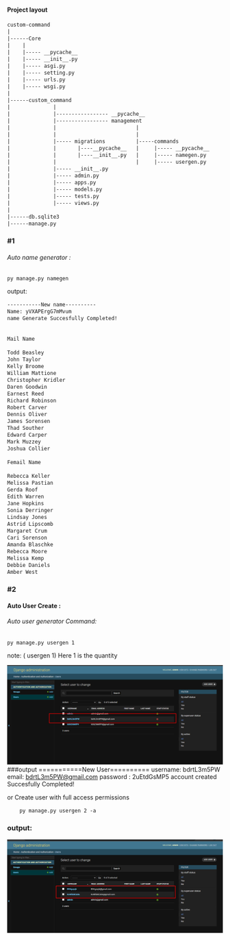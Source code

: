 #### Project layout

    custom-command
    |
    |------Core
    |	 |
    |	 |----- __pycache__
    |	 |----- __init__.py
    |	 |----- asgi.py
    |	 |----- setting.py
    |	 |----- urls.py
    |	 |----- wsgi.py 
    |
    |------custom_command
    |	           |
    |	           |----------------- __pycache__
    |	           |----------------- management
    |	           |                          |
    |	           |	                      |
    |	           |----- migrations 	      |-----commands 
    |	           |	   |----__pycache__   |	    |----- __pycache__
    |	           |	   |----__init__.py   |	    |----- namegen.py 
    |	           |	                      |	    |----- usergen.py 
    |	           |----- __init__.py 	      
    |	           |----- admin.py 	                        
    |	           |----- apps.py 
    |	           |----- models.py 
    |              |----- tests.py 
    |              |----- views.py 
    |
    |------db.sqlite3
    |------manage.py




### #1 
###### Auto name generator :
    py manage.py namegen

output: 

    -----------New name---------- 
    Name: yVXAPErgG7mMvum
    name Generate Succesfully Completed!


    Mail Name

    Todd Beasley
    John Taylor
    Kelly Broome
    William Mattione
    Christopher Kridler
    Daren Goodwin
    Earnest Reed
    Richard Robinson
    Robert Carver
    Dennis Oliver
    James Sorensen
    Thad Souther
    Edward Carper
    Mark Muzzey
    Joshua Collier

    Femail Name

    Rebecca Keller
    Melissa Pastian
    Gerda Roof
    Edith Warren
    Jane Hopkins
    Sonia Derringer
    Lindsay Jones
    Astrid Lipscomb
    Margaret Crum
    Cari Sorenson
    Amanda Blaschke
    Rebecca Moore
    Melissa Kemp
    Debbie Daniels
    Amber West

### #2 
#### Auto User Create : 

###### Auto user generator Command:
    py manage.py usergen 1

note: ( usergen 1) Here 1 is the quantity

![](./without_permissions.png)
###output 
    ===========New User========== 
    username: bdrtL3m5PW
    email: bdrtL3m5PW@gmail.com
    password : 2uEtdGsMP5
    account created Succesfully Completed!

or Create user with full access permissions

        py manage.py usergen 2 -a

### output: 

![](./permissions.png)